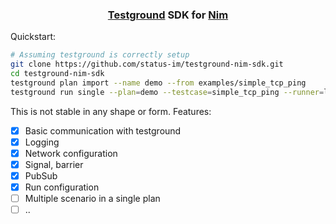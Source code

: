 <h3 align="center"><a href="https://github.com/testground/testground/">Testground</a> SDK for <a href="https://nim-lang.org/">Nim</a></h3>

Quickstart:
```sh
# Assuming testground is correctly setup
git clone https://github.com/status-im/testground-nim-sdk.git
cd testground-nim-sdk
testground plan import --name demo --from examples/simple_tcp_ping
testground run single --plan=demo --testcase=simple_tcp_ping --runner=local:docker --builder=docker:generic --instances=2
```


This is not stable in any shape or form. Features:
- [X] Basic communication with testground
- [X] Logging
- [X] Network configuration
- [X] Signal, barrier
- [X] PubSub
- [X] Run configuration
- [ ] Multiple scenario in a single plan
- [ ] ..
